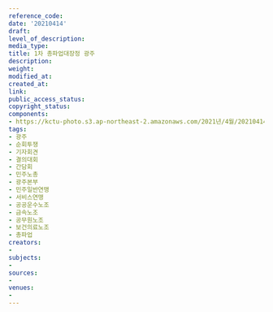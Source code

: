 ```yaml
---
reference_code: 
date: '20210414'
draft: 
level_of_description: 
media_type: 
title: 1차 총파업대장정 광주
description: 
weight: 
modified_at: 
created_at: 
link: 
public_access_status: 
copyright_status: 
components:
- https://kctu-photo.s3.ap-northeast-2.amazonaws.com/2021년/4월/20210414-1차+총파업대장정+광주_광주_순회투쟁_기자회견_결의대회_간담회_민주노총_광주본부_민주일반연맹_서비스연맹_공공운수노조_금속노조_공무원노조_보건의료노조_총파업/_1DX0764.jpg
tags:
- 광주
- 순회투쟁
- 기자회견
- 결의대회
- 간담회
- 민주노총
- 광주본부
- 민주일반연맹
- 서비스연맹
- 공공운수노조
- 금속노조
- 공무원노조
- 보건의료노조
- 총파업
creators:
- 
subjects:
- 
sources:
- 
venues:
- 
---
```

